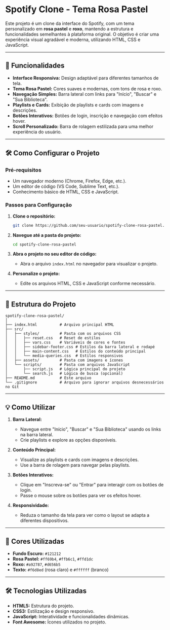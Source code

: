 
# Spotify Clone - Tema Rosa Pastel

Este projeto é um clone da interface do Spotify, com um tema personalizado em **rosa pastel** e **roxo**, mantendo a estrutura e funcionalidades semelhantes à plataforma original. O objetivo é criar uma experiência visual agradável e moderna, utilizando HTML, CSS e JavaScript.

---

## 🚀 Funcionalidades

- **Interface Responsiva:** Design adaptável para diferentes tamanhos de tela.
- **Tema Rosa Pastel:** Cores suaves e modernas, com tons de rosa e roxo.
- **Navegação Simples:** Barra lateral com links para "Início", "Buscar" e "Sua Biblioteca".
- **Playlists e Cards:** Exibição de playlists e cards com imagens e descrições.
- **Botões Interativos:** Botões de login, inscrição e navegação com efeitos hover.
- **Scroll Personalizado:** Barra de rolagem estilizada para uma melhor experiência do usuário.

---

## 🛠️ Como Configurar o Projeto

### Pré-requisitos

- Um navegador moderno (Chrome, Firefox, Edge, etc.).
- Um editor de código (VS Code, Sublime Text, etc.).
- Conhecimento básico de HTML, CSS e JavaScript.

### Passos para Configuração

1. **Clone o repositório:**
   ```bash
   git clone https://github.com/seu-usuario/spotify-clone-rosa-pastel.git
   ```

2. **Navegue até a pasta do projeto:**
   ```bash
   cd spotify-clone-rosa-pastel
   ```

3. **Abra o projeto no seu editor de código:**
   - Abra o arquivo `index.html` no navegador para visualizar o projeto.

4. **Personalize o projeto:**
   - Edite os arquivos HTML, CSS e JavaScript conforme necessário.

---

## 🎨 Estrutura do Projeto

```
spotify-clone-rosa-pastel/
│
├── index.html          # Arquivo principal HTML
├── src/
│   ├── styles/         # Pasta com os arquivos CSS
│   │   ├── reset.css   # Reset de estilos
│   │   ├── vars.css    # Variáveis de cores e fontes
│   │   ├── sidebar-footer.css # Estilos da barra lateral e rodapé
│   │   ├── main-content.css   # Estilos do conteúdo principal
│   │   └── media-queries.css  # Estilos responsivos
│   ├── assets/         # Pasta com imagens e ícones
│   └── scripts/        # Pasta com arquivos JavaScript
│       ├── script.js   # Lógica principal do projeto
│       └── search.js   # Lógica de busca (opcional)
├── README.md           # Este arquivo
└── .gitignore          # Arquivo para ignorar arquivos desnecessários no Git
```

---

## 💡 Como Utilizar

1. **Barra Lateral:**
   - Navegue entre "Início", "Buscar" e "Sua Biblioteca" usando os links na barra lateral.
   - Crie playlists e explore as opções disponíveis.

2. **Conteúdo Principal:**
   - Visualize as playlists e cards com imagens e descrições.
   - Use a barra de rolagem para navegar pelas playlists.

3. **Botões Interativos:**
   - Clique em "Inscreva-se" ou "Entrar" para interagir com os botões de login.
   - Passe o mouse sobre os botões para ver os efeitos hover.

4. **Responsividade:**
   - Reduza o tamanho da tela para ver como o layout se adapta a diferentes dispositivos.

---

## 🎨 Cores Utilizadas

- **Fundo Escuro:** `#121212`
- **Rosa Pastel:** `#ff69b4`, `#ffb6c1`, `#ffd1dc`
- **Roxo:** `#a92787`, `#d656b5`
- **Texto:** `#f6d8ed` (rosa claro) e `#ffffff` (branco)

---

## 🛠️ Tecnologias Utilizadas

- **HTML5:** Estrutura do projeto.
- **CSS3:** Estilização e design responsivo.
- **JavaScript:** Interatividade e funcionalidades dinâmicas.
- **Font Awesome:** Ícones utilizados no projeto.

